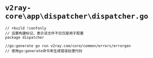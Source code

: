 # `v2ray-core\app\dispatcher\dispatcher.go`

```
// +build !confonly
// 设置构建标记，表示该文件不仅仅是用于配置
package dispatcher

//go:generate go run v2ray.com/core/common/errors/errorgen
// 使用go:generate命令来生成错误处理代码
```